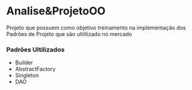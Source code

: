 # Analise&ProjetoOO

<p> Projeto que possuem como objetivo treinamento na implementação dos Padrôes de Projeto que são ultillizado no mercado</p>

<h3>Padrões Ultilizados</h3>
<ul>
<li>Builder</li>
<li>AbstractFactory</li>
<li>Singleton</li>
<li>DAO</li> 
</ul>
